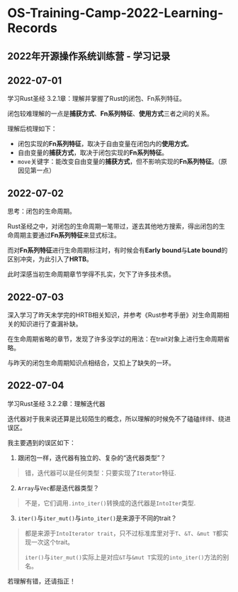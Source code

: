 # OS-Training-Camp-2022-Learning-Records
2022年开源操作系统训练营 - 学习记录
---
## 2022-07-01
学习Rust圣经 3.2.1章：理解并掌握了Rust的闭包、Fn系列特征。

闭包较难理解的一点是**捕获方式**、**Fn系列特征**、**使用方式**三者之间的关系。

理解后梳理如下：

- 闭包实现的**Fn系列特征**，取决于自由变量在闭包内的**使用方式**。
- 自由变量的**捕获方式**，取决于闭包实现的**Fn系列特征**。
- `move`关键字：能改变自由变量的**捕获方式**，但不影响实现的**Fn系列特征**。（原因见第一点）

## 2022-07-02
思考：闭包的生命周期。

Rust圣经之中，对闭包的生命周期一笔带过，遂去其他地方搜索，得出闭包的生命周期主要通过**Fn系列特征**来显式标注。

而对**Fn系列特征**进行生命周期标注时，有时候会有**Early bound**与**Late bound**的区别冲突，为此引入了**HRTB**。

此时深感当初生命周期章节学得不扎实，欠下了许多技术债。

## 2022-07-03
深入学习了昨天未学完的HRTB相关知识，并参考《Rust参考手册》对生命周期相关的知识进行了查漏补缺。

在生命周期省略的章节，发现了许多没学过的用法：在trait对象上进行生命周期省略。

与昨天的闭包生命周期知识点相结合，又扣上了缺失的一环。

## 2022-07-04
学习Rust圣经 3.2.2章：理解迭代器

迭代器对于我来说还算是比较陌生的概念，所以理解的时候免不了磕磕绊绊、绕进误区。

我主要遇到的误区如下：

1. 跟闭包一样，迭代器有独立的、复杂的“迭代器类型”？

> 错，迭代器可以是任何类型：只要实现了`Iterator`特征.

  

2. `Array`与`Vec`都是迭代器类型？

> 不是，它们调用`.into_iter()`转换成的迭代器是`IntoIter`类型.

  

3. `iter()`与`iter_mut()`与`into_iter()`是来源于不同的trait？

> 都是来源于`IntoIterator trait`，只不过标准库里对于`T`、`&T`、`&mut T`都实现一次这个trait。
> 
> `iter()`与`iter_mut()`实际上是对应`&T`与`&mut T`实现的`into_iter()`方法的别名。

若理解有错，还请指正！

